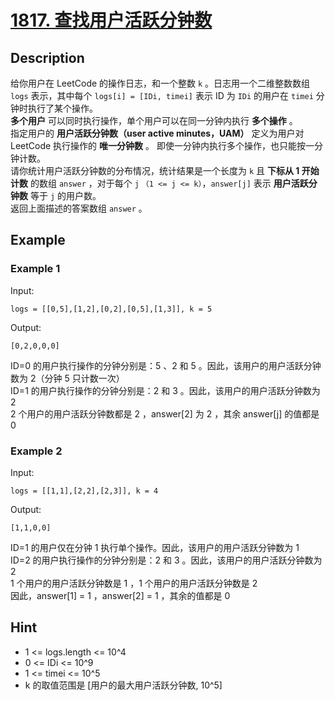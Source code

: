 # [1817. 查找用户活跃分钟数](https://leetcode-cn.com/problems/finding-the-users-active-minutes/)
## Description
给你用户在 LeetCode 的操作日志，和一个整数 `k` 。日志用一个二维整数数组 `logs` 表示，其中每个 `logs[i] = [IDi, timei]` 表示 ID 为 `IDi` 的用户在 `timei` 分钟时执行了某个操作。  
**多个用户** 可以同时执行操作，单个用户可以在同一分钟内执行 **多个操作** 。  
指定用户的 **用户活跃分钟数（user active minutes，UAM）** 定义为用户对 LeetCode 执行操作的 **唯一分钟数** 。 即使一分钟内执行多个操作，也只能按一分钟计数。  
请你统计用户活跃分钟数的分布情况，统计结果是一个长度为 `k` 且 **下标从 1 开始计数** 的数组 `answer` ，对于每个 `j` `（1 <= j <= k）`，`answer[j]` 表示 **用户活跃分钟数** 等于 `j` 的用户数。  
返回上面描述的答案数组 `answer` 。
## Example
### Example 1
Input:  
```
logs = [[0,5],[1,2],[0,2],[0,5],[1,3]], k = 5
```
Output:
```
[0,2,0,0,0]
```
ID=0 的用户执行操作的分钟分别是：5 、2 和 5 。因此，该用户的用户活跃分钟数为 2（分钟 5 只计数一次）  
ID=1 的用户执行操作的分钟分别是：2 和 3 。因此，该用户的用户活跃分钟数为 2  
2 个用户的用户活跃分钟数都是 2 ，answer[2] 为 2 ，其余 answer[j] 的值都是 0  
### Example 2
Input:
```
logs = [[1,1],[2,2],[2,3]], k = 4
```
Output:
```
[1,1,0,0]
```
ID=1 的用户仅在分钟 1 执行单个操作。因此，该用户的用户活跃分钟数为 1  
ID=2 的用户执行操作的分钟分别是：2 和 3 。因此，该用户的用户活跃分钟数为 2  
1 个用户的用户活跃分钟数是 1 ，1 个用户的用户活跃分钟数是 2   
因此，answer[1] = 1 ，answer[2] = 1 ，其余的值都是 0  
## Hint
- 1 <= logs.length <= 10^4
- 0 <= IDi <= 10^9
- 1 <= timei <= 10^5
- k 的取值范围是 [用户的最大用户活跃分钟数, 10^5]
